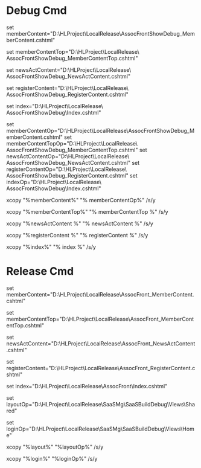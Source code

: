# Debug Cmd

set memberContent="D:\HLProject\LocalRelease\AssocFrontShowDebug\_MemberContent.cshtml"

set memberContentTop="D:\HLProject\LocalRelease\ AssocFrontShowDebug\_MemberContentTop.cshtml"

set newsActContent="D:\HLProject\LocalRelease\ AssocFrontShowDebug\_NewsActContent.cshtml"

set registerContent="D:\HLProject\LocalRelease\ AssocFrontShowDebug\_RegisterContent.cshtml"

set index="D:\HLProject\LocalRelease\ AssocFrontShowDebug\Index.cshtml"

set memberContentOp="D:\HLProject\LocalRelease\AssocFrontShowDebug\_MemberContent.cshtml"
set memberContentTopOp="D:\HLProject\LocalRelease\ AssocFrontShowDebug\_MemberContentTop.cshtml"
set newsActContentOp="D:\HLProject\LocalRelease\ AssocFrontShowDebug\_NewsActContent.cshtml"
set registerContentOp="D:\HLProject\LocalRelease\ AssocFrontShowDebug\_RegisterContent.cshtml"
set indexOp="D:\HLProject\LocalRelease\ AssocFrontShowDebug\Index.cshtml"

xcopy "%memberContent%" "% memberContentOp%" \/s\/y

xcopy "%memberContentTop%" "%  memberContentTop %" \/s\/y

xcopy "%newsActContent %" "%  newsActContent %" \/s\/y

xcopy "%registerContent  %" "%  registerContent %" \/s\/y

xcopy "%index%" "%  index %" \/s\/y

# Release Cmd

set memberContent="D:\HLProject\LocalRelease\AssocFront\_MemberContent.cshtml"

set memberContentTop="D:\HLProject\LocalRelease\AssocFront\_MemberContentTop.cshtml"

set newsActContent="D:\HLProject\LocalRelease\AssocFront\_NewsActContent.cshtml"

set registerContent="D:\HLProject\LocalRelease\AssocFront\_RegisterContent.cshtml"

set index="D:\HLProject\LocalRelease\AssocFront\Index.cshtml"

set layoutOp="D:\HLProject\LocalRelease\SaaSMg\SaaSBuildDebug\Views\Shared\"

set loginOp="D:\HLProject\LocalRelease\SaaSMg\SaaSBuildDebug\Views\Home\"

xcopy "%layout%" "%layoutOp%" \/s\/y

xcopy "%login%" "%loginOp%" \/s\/y

